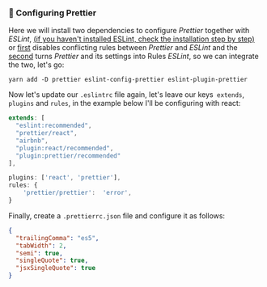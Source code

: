 ### 📌 Configuring Prettier

Here we will install two dependencies to configure _Prettier_ together with _ESLint_, [(if you haven't installed ESLint, check the installation step by step)](https://github.com/edsonjuniornarvaes/til/tree/master/code-patterns/eslint/eslint.md) or [first](https://github.com/prettier/eslint-config-prettier) disables conflicting rules between _Prettier_ and _ESLint_ and the [second](https://github.com/prettier/eslint-plugin-prettier) turns _Prettier_ and its settings into Rules _ESLint_, so we can integrate the two, let's go:

```console
yarn add -D prettier eslint-config-prettier eslint-plugin-prettier
```

Now let's update our `.eslintrc` file again, let's leave our keys` extends`, `plugins` and `rules`, in the example below I'll be configuring with react:

```js
extends: [
  "eslint:recommended",
  "prettier/react",
  "airbnb",
  "plugin:react/recommended",
  "plugin:prettier/recommended"
],
```

```js
plugins: ['react', 'prettier'],
rules: {
	'prettier/prettier':  'error',
}
```

Finally, create a `.prettierrc.json` file and configure it as follows:

```json
{
  "trailingComma": "es5",
  "tabWidth": 2,
  "semi": true,
  "singleQuote": true,
  "jsxSingleQuote": true
}
```

